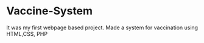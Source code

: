 # Vaccine-System
It was my first webpage based project. Made a system for vaccination using HTML,CSS, PHP
